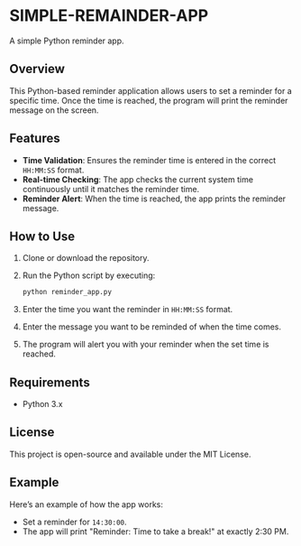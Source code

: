 # SIMPLE-REMAINDER-APP
A simple Python reminder app.

## Overview
This Python-based reminder application allows users to set a reminder for a specific time. Once the time is reached, the program will print the reminder message on the screen.

## Features
- **Time Validation**: Ensures the reminder time is entered in the correct `HH:MM:SS` format.
- **Real-time Checking**: The app checks the current system time continuously until it matches the reminder time.
- **Reminder Alert**: When the time is reached, the app prints the reminder message.

## How to Use
1. Clone or download the repository.
2. Run the Python script by executing:

    ```bash
    python reminder_app.py
    ```

3. Enter the time you want the reminder in `HH:MM:SS` format.
4. Enter the message you want to be reminded of when the time comes.
5. The program will alert you with your reminder when the set time is reached.

## Requirements
- Python 3.x

## License
This project is open-source and available under the MIT License.

## Example
Here’s an example of how the app works:
- Set a reminder for `14:30:00`.
- The app will print "Reminder: Time to take a break!" at exactly 2:30 PM.
